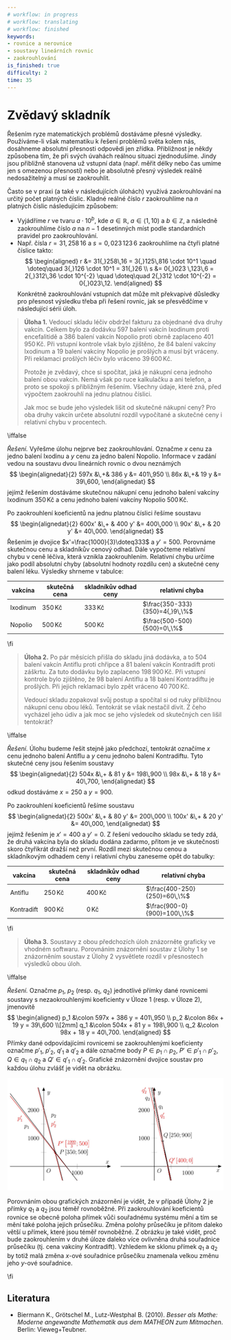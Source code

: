 ```yaml
---
# workflow: in progress
# workflow: translating
# workflow: finished
keywords:
- rovnice a nerovnice
- soustavy lineárních rovnic
- zaokrouhlování
is_finished: true
difficulty: 2
time: 35
---
```


# Zvědavý skladník

Řešením ryze matematických problémů dostáváme přesné 
výsledky. Používáme-li však matematiku k řešení 
problémů světa kolem nás, dosáhneme absolutní 
přesnosti odpovědi jen zřídka. Přibližnost je někdy 
způsobena tím, že při svých úvahách reálnou 
situaci zjednodušíme. Jindy jsou přibližně 
stanovena už vstupní data (např. měřit délky nebo čas 
umíme jen s omezenou přesností) nebo je absolutně 
přesný výsledek reálně nedosažitelný a musí se 
zaokrouhlit.

Často se v praxi (a také v následujících úlohách) 
využívá zaokrouhlování na určitý počet platných 
číslic. Kladné reálné číslo $r$ zaokrouhlíme na $n$ 
platných číslic následujícím způsobem: 

* Vyjádříme $r$ ve tvaru $a\cdot 10^b$, 
kde $a\in\mathbb{R}$, $a\in\left\langle 1,10 \right)$ 
a $b\in\mathbb{Z}$, a následně zaokrouhlíme číslo $a$ 
na $n-1$ desetinných míst podle standardních pravidel 
pro zaokrouhlování. 
* Např. čísla $r=31{,}258\,16$ a $s=0{,}023 \,123\,6$ 
zaokrouhlíme na čtyři platné číslice takto: 
$$
\begin{aligned}
r &= 31{,}258\,16 = 3{,}125\,816 \cdot 10^1 \quad \doteq\quad 3{,}126 \cdot 10^1 = 31{,}26 \\
s &= 0{,}023 \,123\,6 = 2{,}312\,36 \cdot 10^{-2} \quad \doteq\quad 2{,}312 \cdot 10^{-2} = 0{,}023\,12.
\end{aligned}
$$
Konkrétně zaokrouhlování vstupních dat může mít 
překvapivé důsledky pro přesnost výsledku třeba při 
řešení rovnic, jak se přesvědčíme v následující sérii 
úloh.

> **Úloha 1.** Vedoucí skladu léčiv obdržel fakturu za 
> objednané dva druhy vakcín. Celkem bylo za dodávku $597$ 
> balení vakcín Ixodinum proti encefalitidě a $386$ 
> balení vakcín Nopolio proti obrně zaplaceno 
> $401\,950\,\text{Kč}$. Při vstupní kontrole však 
> bylo zjištěno, že $84$ balení vakcíny Ixodinum a $19$ 
> balení vakcíny Nopolio je prošlých a musí být 
> vráceny. Při reklamaci prošlých léčiv bylo vráceno 
> $39\,600\,\text{Kč}$.  
>
> Protože je zvědavý, chce si spočítat, jaká je 
> nákupní cena jednoho balení obou vakcín. Nemá však 
> po ruce  kalkulačku a ani telefon, a proto se 
> spokojí s přibližným řešením.  Všechny údaje, které 
> zná, před výpočtem zaokrouhlí na jednu platnou 
> číslici. 
>
> Jak moc se bude jeho výsledek lišit od skutečné 
> nákupní ceny? Pro oba druhy vakcín určete absolutní 
> rozdíl vypočítané a skutečné ceny i relativní chybu 
> v procentech.

\iffalse

*Řešení.* Vyřešme úlohu nejprve bez zaokrouhlování. 
Označme $x$ cenu za jedno balení Ixodinu a $y$ cenu za 
jedno balení Nopolio. Informace v zadání vedou na 
soustavu dvou lineárních rovnic o dvou neznámých 
$$
\begin{alignedat}{2}
597x &\,+& 386 y &= 401\,950 \\
86x &\,+& 19 y &= 39\,600,
\end{alignedat}
$$
jejímž řešením dostáváme skutečnou nákupní cenu jednoho 
balení vakcíny Ixodinum $350\,\text{Kč}$ a cenu 
jednoho balení vakcíny Nopolio $500\,\text{Kč}$.

Po zaokrouhlení koeficientů na jednu platnou číslici řešíme soustavu 
$$
\begin{alignedat}{2}
600x' &\,+ & 400 y' &= 400\,000 \\
90x' &\,+ & 20 y' &= 40\,000.
\end{alignedat}
$$
Řešením je dvojice $x'=\frac{1000}{3}\doteq333$ a $y'=500$. 
Porovnáme skutečnou cenu a skladníkův cenový odhad. 
Dále vypočteme relativní chybu v ceně léčiva, která vznikla zaokrouhlením. 
Relativní chybu určíme jako podíl absolutní chyby 
(absolutní hodnoty rozdílu cen) a skutečné ceny balení léku.
Výsledky shrneme v tabulce:

| vakcína  | skutečná cena | skladníkův odhad ceny | relativní chyba |
| ------------- | ------------- | --- | --- |
| Ixodinum  | $350\,\text{Kč}$  | $333\,\text{Kč}$ | $\frac{350-333}{350}=4{,}9\,\%$ |
| Nopolio | $500\,\text{Kč}$  | $500\,\text{Kč}$ | $\frac{500-500}{500}=0\,\%$ | 

\fi

> **Úloha 2.** Po pár měsících přišla do skladu jiná 
> dodávka, a to $504$ balení vakcín Antiflu proti 
> chřipce a $81$ balení vakcín Kontradift proti 
> záškrtu. Za tuto dodávku bylo zaplaceno $198\,900\,\text{Kč}$. 
> Při vstupní kontrole bylo zjištěno, že $98$ balení 
> Antiflu a $18$ balení Kontradiftu je prošlých. Při 
> jejich reklamaci bylo zpět vráceno $40\,700\,\text{Kč}$. 
>
> Vedoucí skladu zopakoval svůj postup a spočítal si 
> od ruky přibližnou nákupní cenu obou léků. Tentokrát 
> se však nestačil divit. Z čeho vycházel jeho údiv a 
> jak moc se jeho výsledek od skutečných cen lišil 
> tentokrát?

\iffalse

*Řešení.* Úlohu budeme řešit stejně jako předchozí, 
tentokrát označíme $x$ cenu jednoho balení Antiflu a 
$y$ cenu jednoho balení Kontradiftu. Tyto skutečné 
ceny jsou řešením soustavy
$$
\begin{alignedat}{2}
504x &\,+ & 81 y &= 198\,900 \\
98x &\,+ & 18 y &= 40\,700,
\end{alignedat}
$$
odkud dostáváme $x=250$ a $y=900$. 

Po zaokrouhlení 
koeficientů řešíme soustavu
$$
\begin{alignedat}{2}
500x' &\,+ & 80 y' &= 200\,000 \\
100x' &\,+ & 20 y' &= 40\,000,
\end{alignedat}
$$
jejímž řešením je $x'=400$ a $y'=0$. Z řešení 
vedoucího skladu se tedy zdá, že druhá vakcína byla do 
skladu dodána zadarmo, přitom je ve skutečnosti skoro čtyřikrát
dražší než první. Rozdíl mezi skutečnou cenou a skladníkovým odhadem ceny 
i relativní chybu zaneseme opět do tabulky:

| vakcína  | skutečná cena | skladníkův odhad ceny | relativní chyba |
| ------------- | ------------- | --- | --- |
| Antiflu  | $250\,\text{Kč}$  | $400\,\text{Kč}$ | $\frac{400-250}{250}=60\,\%$ |
| Kontradift | $900\,\text{Kč}$  | $0\,\text{Kč}$ | $\frac{900-0}{900}=100\,\%$ | 

\fi

> **Úloha 3.** Soustavy z obou předchozích úloh 
> znázorněte graficky ve vhodném softwaru. Porovnáním 
> znázornění soustav z Úlohy 1 se znázorněním soustav 
> z Úlohy 2 vysvětlete rozdíl v přesnostech výsledků 
> obou úloh.

\iffalse

*Řešení.* Označme $p_1$, $p_2$ (resp. $q_1$, $q_2$) 
jednotlivé přímky dané rovnicemi soustavy s 
nezaokrouhlenými koeficienty v Úloze 1 (resp. v Úloze 2), jmenovitě
$$
\begin{aligned}
p_1 &\colon 597x + 386 y = 401\,950 \\
p_2 &\colon 86x + 19 y = 39\,600 \\[2mm]
q_1 &\colon 504x + 81 y = 198\,900 \\
q_2 &\colon 98x + 18 y = 40\,700.
\end{aligned}
$$
Přímky dané odpovídajícími rovnicemi se zaokrouhlenými 
koeficienty označme $p'_1$, $p'_2$, $q'_1$ a $q'_2$ a 
dále označme body $P\in p_1\cap p_2$, $P'\in p'_1\cap p'_2$, $Q\in q_1\cap q_2$ a $Q'\in q'_1\cap q'_2$. 
Grafické znázornění dvojice soustav pro každou úlohu 
zvlášť je vidět na obrázku.

![Grafické znázornění soustav](math4you_00023.jpg)

Porovnáním obou grafických znázornění je vidět, že v případě Úlohy 2 je přímky $q_1$ a $q_2$ jsou téměř rovnoběžné. Při zaokrouhlování koeficientů rovnice se obecně poloha přímek vůči souřadnému systému mění a tím se mění také poloha jejich průsečíku. Změna polohy průsečíku je přitom daleko větší u přímek, které jsou téměř rovnoběžné. Z obrázku je také vidět, proč bude zaokrouhlením v druhé úloze daleko více ovlivněna druhá souřadnice průsečíku (tj. cena vakcíny Kontradift). Vzhledem ke sklonu přímek $q_1$ a $q_2$ by totiž malá změna $x$-ové souřadnice průsečíku znamenala velkou změnu jeho $y$-ové souřadnice.

\fi

## Literatura

* Biermann K., Grötschel M., Lutz-Westphal B. (2010). *Besser als Mathe: Moderne angewandte Mathematik aus dem MATHEON zum Mitmachen*. Berlin: Vieweg+Teubner.
